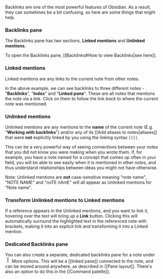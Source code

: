 Backlinks are one of the most powerful features of Obsidian. As a result, they can sometimes be a bit confusing, so here are some things that might help.

### Backlinks pane
The Backlinks pane has two sections, **Linked mentions** and **Unlinked mentions**.

To open the Backlinks pane, [[Backlinks#How to view Backlinks|see here]].

### Linked mentions
Linked mentions are any links to the current note from other notes.

In the above example, we can see backlinks to three different notes - "**Backlinks**", "**Index**" and "**Linked pane**". These are all notes that mentions the  note via a link. Click on them to follow the link *back* to where the current note was mentioned.

### Unlinked mentions
Unlinked mentions are any mentions to the **name** of the current note (E.g. "**Working with backlinks**") and/or any of its [[Add aliases to notes|aliases]] that were **not** explicitly linked by you using the linking syntax `[[]]`.

This can be a very powerful way of seeing connections between your notes that you did not know you were making when you wrote them. If, for example, you have a note named for a concept that comes up often in your field, you will be able to see easily when it is mentioned in other notes, and thus understand relationships between ideas you might not have otherwise.

Note: Unlinked mentions are **not** case-sensitive meaning "note name", "NOTE NAME" and "noTE nAmE" will all appear as Unlinked mentions for "Note name". 

### Transform Unlinked mentions to Linked mentions
If a reference appears in the Unlinked mentions, and you want to link it, hovering over the text will bring up a **Link** button. Clicking this will automatically surround the highlighted text in the referenced note with brackets, making it into an explicit link and transforming it into a Linked mention.

### Dedicated Backlinks pane
You can also create a separate, dedicated backlinks pane for a note under <svg viewBox="0 0 100 100" width="18" height="18" class="vertical-three-dots"><path fill="currentColor" stroke="currentColor" d="M50,6c-6.6,0-12,5.4-12,12s5.4,12,12,12s12-5.4,12-12S56.6,6,50,6z M50,10c4.4,0,8,3.6,8,8s-3.6,8-8,8s-8-3.6-8-8 S45.6,10,50,10z M50,38c-6.6,0-12,5.4-12,12s5.4,12,12,12s12-5.4,12-12S56.6,38,50,38z M50,42c4.4,0,8,3.6,8,8s-3.6,8-8,8 s-8-3.6-8-8S45.6,42,50,42z M50,70c-6.6,0-12,5.4-12,12c0,6.6,5.4,12,12,12s12-5.4,12-12C62,75.4,56.6,70,50,70z M50,74 c4.4,0,8,3.6,8,8c0,4.4-3.6,8-8,8s-8-3.6-8-8C42,77.6,45.6,74,50,74z"></path></svg> More options. This will be a [[linked pane]] connected to the note, and can be moved around anywhere, as described in [[Pane layout]]. There's also an option to do this in the [[Command palette]].
